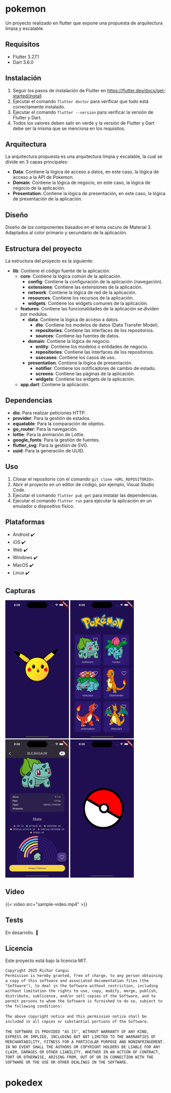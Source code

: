 # pokemon

Un proyecto realizado en flutter que expone una propuesta de arquitectura limpia y escalable.

## Requisitos
- Flutter 3.27.1
- Dart 3.6.0

## Instalación
1. Seguir los pasos de instalación de Flutter en https://flutter.dev/docs/get-started/install
2. Ejecutar el comando `flutter doctor` para verificar que todo está correctamente instalado.
3. Ejecutar el comando `flutter --version` para verificar la versión de Flutter y Dart.
4. Todos los valores deben salir en verde y la versión de Flutter y Dart debe ser la misma que se menciona en los requisitos.

## Arquitectura

La arquitectura propuesta es una arquitectura limpia y escalable, la cual se divide en 3 capas principales:
- **Data**: Contiene la lógica de acceso a datos, en este caso, la lógica de acceso a la API de Pokemon.
- **Domain**: Contiene la lógica de negocio, en este caso, la lógica de negocio de la aplicación.
- **Presentation**: Contiene la lógica de presentación, en este caso, la lógica de presentación de la aplicación.

## Diseño 

Diseño de los componentes basados en el tema oscuro de Material 3.
Adaptados al color primario y secundario de la aplicación.

## Estructura del proyecto

La estructura del proyecto es la siguiente:
- **lib**: Contiene el código fuente de la aplicación.
  - **core**: Contiene la lógica común de la aplicación.
    - **config**: Contiene la configuración de la aplicación (navegación).
    - **extensions**: Contiene las extensiones de la aplicación.
    - **network**: Contiene la lógica de red de la aplicación.
    - **resources**: Contiene los recursos de la aplicación.
    - **widgets**: Contiene los widgets comunes de la aplicación.
  - **features**: Contiene las funcionalidades de la aplicación se dividen por modulos.
    - **data**: Contiene la lógica de acceso a datos.
      - **dto**: Contiene los modelos de datos (Data Transfer Model).
      - **repositories**: Contiene las interfaces de los repositorios.
      - **sources**: Contiene las fuentes de datos.
    - **domain**: Contiene la lógica de negocio.
      - **entity**: Contiene los modelos o entidades de negocio.
      - **repositories**: Contiene las interfaces de los repositorios.
      - **usecases**: Contiene los casos de uso.
    - **presentation**: Contiene la lógica de presentación.
      - **notifier**: Contiene los notificadores de cambio de estado.
      - **screens**: Contiene las páginas de la aplicación.
      - **widgets**: Contiene los widgets de la aplicación.
  - **app.dart**: Contiene la aplicación.

## Dependencias
- **dio**: Para realizar peticiones HTTP.
- **provider**: Para la gestión de estados.
- **equatable**: Para la comparación de objetos.
- **go_router**: Para la navegación.
- **lottie**: Para la animación de Lottie.
- **google_fonts**: Para la gestión de fuentes.
- **flutter_svg**: Para la gestión de SVG.
- **uuid**: Para la generación de UUID.

## Uso 
1. Clonar el repositorio con el comando `git clone <URL_REPOSITORIO>`.
2. Abrir el proyecto en un editor de código, por ejemplo, Visual Studio Code.
3. Ejecutar el comando `flutter pub get` para instalar las dependencias.
4. Ejecutar el comando `flutter run` para ejecutar la aplicación en un emulador o dispositivo físico.

## Plataformas
- Android :heavy_check_mark:
- iOS :heavy_check_mark:
- Web :heavy_check_mark:
- Windows :heavy_check_mark:
- MacOS :heavy_check_mark:
- Linux :heavy_check_mark:

## Capturas
<p>
    <img src="resources/splash.png" alt="Splash Screen" width="200">
    <img src="resources/home.png" alt="Home Screen" width="200">
    <img src="resources/details.png" alt="Detail Screen" width="200">
    <img src="resources/catch.png" alt="Favorite Screen" width="200">
</p>

## Video
{{< video src="sample-video.mp4" >}}

## Tests
En desarrollo. :construction:

## Licencia
Este proyecto está bajo la licencia MIT.
```
Copyright 2025 Richar Cangui
Permission is hereby granted, free of charge, to any person obtaining a copy of this software and associated documentation files (the "Software"), to deal in the Software without restriction, including without limitation the rights to use, copy, modify, merge, publish, distribute, sublicense, and/or sell copies of the Software, and to permit persons to whom the Software is furnished to do so, subject to the following conditions:

The above copyright notice and this permission notice shall be included in all copies or substantial portions of the Software.

THE SOFTWARE IS PROVIDED "AS IS", WITHOUT WARRANTY OF ANY KIND, EXPRESS OR IMPLIED, INCLUDING BUT NOT LIMITED TO THE WARRANTIES OF MERCHANTABILITY, FITNESS FOR A PARTICULAR PURPOSE AND NONINFRINGEMENT. IN NO EVENT SHALL THE AUTHORS OR COPYRIGHT HOLDERS BE LIABLE FOR ANY CLAIM, DAMAGES OR OTHER LIABILITY, WHETHER IN AN ACTION OF CONTRACT, TORT OR OTHERWISE, ARISING FROM, OUT OF OR IN CONNECTION WITH THE SOFTWARE OR THE USE OR OTHER DEALINGS IN THE SOFTWARE.
```

# pokedex

